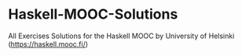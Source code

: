 # Haskell-MOOC-Solutions
All Exercises Solutions for the Haskell MOOC by University of Helsinki (https://haskell.mooc.fi/)

